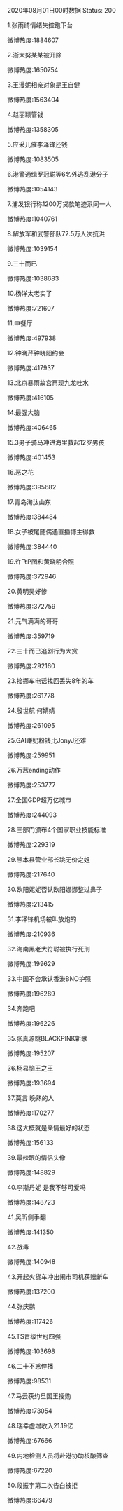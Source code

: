 2020年08月01日00时数据
Status: 200

1.张雨绮情绪失控跑下台

微博热度:1884607

2.浙大努某某被开除

微博热度:1650754

3.王漫妮相亲对象是王自健

微博热度:1563404

4.赵丽颖管钱

微博热度:1358305

5.应采儿催李泽锋还钱

微博热度:1083505

6.港警通缉罗冠聪等6名外逃乱港分子

微博热度:1054143

7.浦发银行称1200万贷款笔迹系同一人

微博热度:1040761

8.解放军和武警部队72.5万人次抗洪

微博热度:1039154

9.三十而已

微博热度:1038683

10.杨洋太老实了

微博热度:721607

11.中餐厅

微博热度:497938

12.钟晓芹钟晓阳约会

微博热度:417937

13.北京暴雨故宫再现九龙吐水

微博热度:416105

14.最强大脑

微博热度:406465

15.3男子骑马冲进海里救起12岁男孩

微博热度:401453

16.恶之花

微博热度:395682

17.青岛淘汰山东

微博热度:384484

18.女子被尾随偶遇直播博主得救

微博热度:384440

19.许飞P图和黄晓明合照

微博热度:372946

20.黄明昊好惨

微博热度:372759

21.元气满满的哥哥

微博热度:359719

22.三十而已追剧行为大赏

微博热度:292160

23.接挪车电话找回丢失8年的车

微博热度:261778

24.殷世航 何婧婧

微博热度:261095

25.GAI赚奶粉钱比JonyJ还难

微博热度:259951

26.万茜ending动作

微博热度:253777

27.全国GDP超万亿城市

微博热度:244093

28.三部门颁布4个国家职业技能标准

微博热度:229319

29.熊本县营业部长跳无价之姐

微博热度:217640

30.欧阳妮妮否认欧阳娜娜整过鼻子

微博热度:213415

31.李泽锋机场被叫放炮的

微博热度:210936

32.海南黑老大符聪被执行死刑

微博热度:199629

33.中国不会承认香港BNO护照

微博热度:196289

34.奔跑吧

微博热度:196226

35.张真源跳BLACKPINK新歌

微博热度:195207

36.杨易脑王之王

微博热度:193694

37.莫言 晚熟的人

微博热度:170277

38.这大概就是亲情最好的状态

微博热度:156133

39.最辣眼的情侣头像

微博热度:148829

40.李斯丹妮 是我不够可爱吗

微博热度:148723

41.吴昕侧手翻

微博热度:141350

42.战毒

微博热度:140948

43.开起火货车冲出闹市司机获赠新车

微博热度:137200

44.张庆鹏

微博热度:117426

45.TS晋级世冠四强

微博热度:103698

46.二十不惑停播

微博热度:98531

47.马云获约旦国王授勋

微博热度:73054

48.瑞幸虚增收入21.19亿

微博热度:67666

49.内地检测人员将赴港协助核酸筛查

微博热度:67220

50.段振宇第二次告白被拒

微博热度:66479

